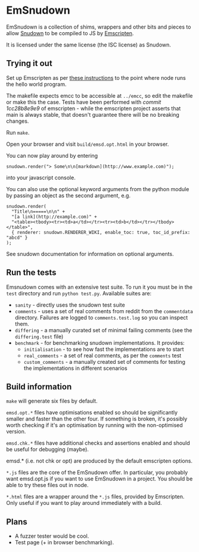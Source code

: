 EmSnudown
=========

EmSnudown is a collection of shims, wrappers and other bits and pieces to allow
[Snudown](http://github.com/reddit/snudown) to be compiled to JS by
[Emscripten](https://github.com/kripken/emscripten).

It is licensed under the same license (the ISC license) as Snudown.

Trying it out
-------------

Set up Emscripten as per
[these instructions](https://github.com/kripken/emscripten/wiki/Tutorial) to
the point where node runs the hello world program.

The makefile expects emcc to be accessible at `../emcc`, so edit the makefile or
make this the case. Tests have been performed with *commit 1cc28b8e9e9* of
emscripten - while the emscripten project asserts that main is always stable,
that doesn't guarantee there will be no breaking changes.

Run `make`.

Open your browser and visit `build/emsd.opt.html` in your browser.

You can now play around by entering
```
snudown.render("> Some\n\n[markdown](http://www.example.com)");
```
into your javascript console.

You can also use the optional keyword arguments from the python module by
passing an object as the second argument, e.g.
```
snudown.render(
  "Title\n=====\n\n" +
  "[a link](http://example.com)" +
  "<table><tbody><tr><td>a</td></tr><tr><td>b</td></tr></tbody></table>",
  { renderer: snudown.RENDERER_WIKI, enable_toc: true, toc_id_prefix: "abcd" }
);
```

See snudown documentation for information on optional arguments.

Run the tests
-------------

Emsnudown comes with an extensive test suite. To run it you must be in the
`test` directory and run `python test.py`. Available suites are:
 - `sanity` - directly uses the snudown test suite
 - `comments` - uses a set of real comments from reddit from the `commentdata`
   directory. Failures are logged to `comments.test.log` so you can inspect them.
 - `differing` - a manually curated set of minimal failing comments
   (see the `differing.test` file)
 - `benchmark` - for benchmarking snudown implementations. It provides:
   - `initialisation` - to see how fast the implementations are to start
   - `real_comments` - a set of real comments, as per the `comments` test
   - `custom_comments` - a manually created set of comments for testing the
     implementations in different scenarios

Build information
-----------------

`make` will generate six files by default.

`emsd.opt.*` files have optimisations
enabled so should be significantly smaller and faster than the other four. If
something is broken, it's possibly worth checking if it's an optimisation by
running with the non-optimised version.

`emsd.chk.*` files have additional checks and assertions enabled and should
be useful for debugging (maybe).

emsd.* (i.e. not chk or opt) are produced by the default emscripten options.

`*.js` files are the core of the EmSnudown offer. In particular, you probably
want emsd.opt.js if you want to use EmSnudown in a project.
You should be able to try these files out in node.

`*.html` files are a wrapper around the `*.js` files, provided by Emscripten.
Only useful if you want to play around immediately with a build.

Plans
-----

 - A fuzzer tester would be cool.
 - Test page (+ in browser benchmarking).
